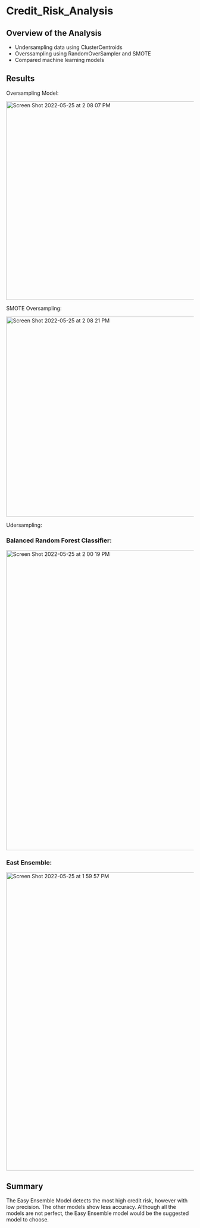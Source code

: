 # Credit_Risk_Analysis
## Overview of the Analysis
* Undersampling data using ClusterCentroids
* Overssampling using RandomOverSampler and SMOTE
* Compared machine learning models

## Results




Oversampling Model:

<img width="533" alt="Screen Shot 2022-05-25 at 2 08 07 PM" src="https://user-images.githubusercontent.com/95730183/170358553-f84a9517-9131-4a87-946d-666788d2a2c1.png">










SMOTE Oversampling:

<img width="537" alt="Screen Shot 2022-05-25 at 2 08 21 PM" src="https://user-images.githubusercontent.com/95730183/170358603-a93901e2-e5eb-461d-a07a-5a336a47e6cf.png">


Udersampling:

### Balanced Random Forest Classifier:

<img width="806" alt="Screen Shot 2022-05-25 at 2 00 19 PM" src="https://user-images.githubusercontent.com/95730183/170357534-92eb5cdb-2e7f-4e68-a986-ad96dd252902.png">


### East Ensemble:

<img width="801" alt="Screen Shot 2022-05-25 at 1 59 57 PM" src="https://user-images.githubusercontent.com/95730183/170357589-a9ad7ca8-ce4e-4bf4-912c-50167f667462.png">







## Summary 

The Easy Ensemble Model detects the most high credit risk, however with low precision.  The other models show less accuracy.  Although all the models are not perfect, the Easy Ensemble model would be the suggested model to choose.  


